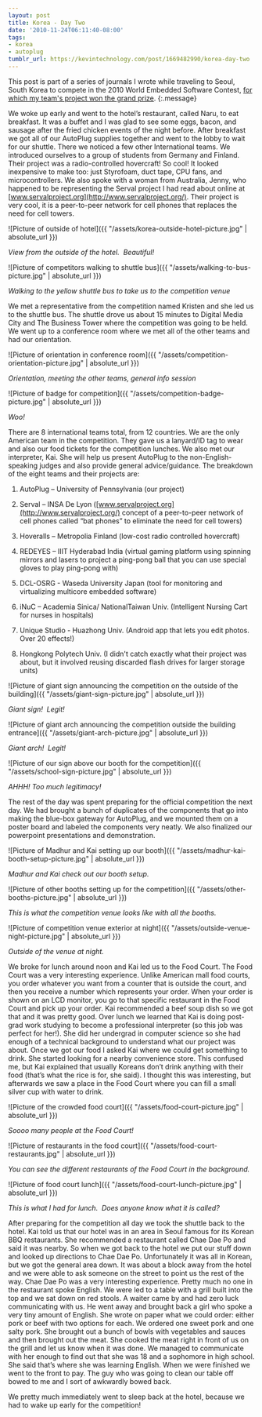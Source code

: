```yaml
---
layout: post
title: Korea - Day Two
date: '2010-11-24T06:11:40-08:00'
tags:
- korea
- autoplug
tumblr_url: https://kevintechnology.com/post/1669482990/korea-day-two
---
```


This post is part of a series of journals I wrote while traveling to Seoul, South Korea to compete in the 2010 World Embedded Software Contest, [for which my team's project won the grand prize](http://www.seas.upenn.edu/media/feature-autoplug.php).
{:.message}

We woke up early and went to the hotel’s restaurant, called Naru, to eat breakfast. It was a buffet and I was glad to see some eggs, bacon, and sausage after the fried chicken events of the night before. After breakfast we got all of our AutoPlug supplies together and went to the lobby to wait for our shuttle. There we noticed a few other International teams. We introduced ourselves to a group of students from Germany and Finland. Their project was a radio-controlled hovercraft! So cool! It looked inexpensive to make too: just Styrofoam, duct tape, CPU fans, and microcontrollers. We also spoke with a woman from Australia, Jenny, who happened to be representing the Serval project I had read about online at [www.servalproject.org](http://www.servalproject.org/). Their project is very cool, it is a peer-to-peer network for cell phones that replaces the need for cell towers.

![Picture of outside of hotel]({{ "/assets/korea-outside-hotel-picture.jpg" | absolute_url }})

_View from the outside of the hotel.  Beautiful!_

![Picture of competitors walking to shuttle bus]({{ "/assets/walking-to-bus-picture.jpg" | absolute_url }})

_Walking to the yellow shuttle bus to take us to the competition venue_

We met a representative from the competition named Kristen and she led us to the shuttle bus. The shuttle drove us about 15 minutes to Digital Media City and The Business Tower where the competition was going to be held. We went up to a conference room where we met all of the other teams and had our orientation.

![Picture of orientation in conference room]({{ "/assets/competition-orientation-picture.jpg" | absolute_url }})

_Orientation, meeting the other teams, general info session_

![Picture of badge for competition]({{ "/assets/competition-badge-picture.jpg" | absolute_url }})

_Woo!_

There are 8 international teams total, from 12 countries. We are the only American team in the competition. They gave us a lanyard/ID tag to wear and also our food tickets for the competition lunches. We also met our interpreter, Kai. She will help us present AutoPlug to the non-English-speaking judges and also provide general advice/guidance. The breakdown of the eight teams and their projects are:

1. AutoPlug – University of Pennsylvania (our project)

2. Serval – INSA De Lyon ([www.servalproject.org](http://www.servalproject.org/) concept of a peer-to-peer network of cell phones called “bat phones” to eliminate the need for cell towers)

3. Hoveralls – Metropolia Finland (low-cost radio controlled hovercraft)

4. REDEYES – IIIT Hyderabad India (virtual gaming platform using spinning mirrors and lasers to project a ping-pong ball that you can use special gloves to play ping-pong with)

5. DCL-OSRG - Waseda University Japan (tool for monitoring and virtualizing multicore embedded software)

6. iNuC – Academia Sinica/ NationalTaiwan Univ. (Intelligent Nursing Cart for nurses in hospitals)

7. Unique Studio - Huazhong Univ. (Android app that lets you edit photos. Over 20 effects!)

8. Hongkong Polytech Univ. (I didn't catch exactly what their project was about, but it involved reusing discarded flash drives for larger storage units)

![Picture of giant sign announcing the competition on the outside of the building]({{ "/assets/giant-sign-picture.jpg" | absolute_url }})

_Giant sign!  Legit!_

![Picture of giant arch announcing the competition outside the building entrance]({{ "/assets/giant-arch-picture.jpg" | absolute_url }})

_Giant arch!  Legit!_

![Picture of our sign above our booth for the competition]({{ "/assets/school-sign-picture.jpg" | absolute_url }})

_AHHH! Too much legitimacy!_

The rest of the day was spent preparing for the official competition the next day. We had brought a bunch of duplicates of the components that go into making the blue-box gateway for AutoPlug, and we mounted them on a poster board and labeled the components very neatly. We also finalized our powerpoint presentations and demonstration.

![Picture of Madhur and Kai setting up our booth]({{ "/assets/madhur-kai-booth-setup-picture.jpg" | absolute_url }})

_Madhur and Kai check out our booth setup._

![Picture of other booths setting up for the competition]({{ "/assets/other-booths-picture.jpg" | absolute_url }})

_This is what the competition venue looks like with all the booths._

![Picture of competition venue exterior at night]({{ "/assets/outside-venue-night-picture.jpg" | absolute_url }})

_Outside of the venue at night._

We broke for lunch around noon and Kai led us to the Food Court. The Food Court was a very interesting experience. Unlike American mall food courts, you order whatever you want from a counter that is outside the court, and then you receive a number which represents your order. When your order is shown on an LCD monitor, you go to that specific restaurant in the Food Court and pick up your order. Kai recommended a beef soup dish so we got that and it was pretty good. Over lunch we learned that Kai is doing post-grad work studying to become a professional interpreter (so this job was perfect for her!). She did her undergrad in computer science so she had enough of a technical background to understand what our project was about. Once we got our food I asked Kai where we could get something to drink. She started looking for a nearby convenience store. This confused me, but Kai explained that usually Koreans don’t drink anything with their food (that’s what the rice is for, she said). I thought this was interesting, but afterwards we saw a place in the Food Court where you can fill a small silver cup with water to drink.

![Picture of the crowded food court]({{ "/assets/food-court-picture.jpg" | absolute_url }})

_Soooo many people at the Food Court!_

![Picture of restaurants in the food court]({{ "/assets/food-court-restaurants.jpg" | absolute_url }})

_You can see the different restaurants of the Food Court in the background._

![Picture of food court lunch]({{ "/assets/food-court-lunch-picture.jpg" | absolute_url }})

_This is what I had for lunch.  Does anyone know what it is called?_

After preparing for the competition all day we took the shuttle back to the hotel. Kai told us that our hotel was in an area in Seoul famous for its Korean BBQ restaurants. She recommended a restaurant called Chae Dae Po and said it was nearby. So when we got back to the hotel we put our stuff down and looked up directions to Chae Dae Po. Unfortunately it was all in Korean, but we got the general area down. It was about a block away from the hotel and we were able to ask someone on the street to point us the rest of the way. Chae Dae Po was a very interesting experience. Pretty much no one in the restaurant spoke English. We were led to a table with a grill built into the top and we sat down on red stools. A waiter came by and had zero luck communicating with us. He went away and brought back a girl who spoke a very tiny amount of English. She wrote on paper what we could order: either pork or beef with two options for each. We ordered one sweet pork and one salty pork. She brought out a bunch of bowls with vegetables and sauces and then brought out the meat. She cooked the meat right in front of us on the grill and let us know when it was done. We managed to communicate with her enough to find out that she was 18 and a sophomore in high school. She said that’s where she was learning English. When we were finished we went to the front to pay. The guy who was going to clean our table off bowed to me and I sort of awkwardly bowed back.

We pretty much immediately went to sleep back at the hotel, because we had to wake up early for the competition!